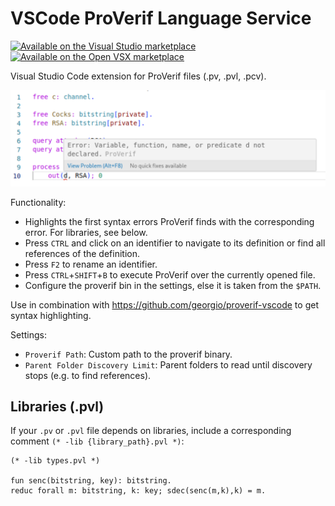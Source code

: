 # VSCode ProVerif Language Service

[![Available on the Visual Studio marketplace][vs-marketplace-shield]][vs-marketplace-link]
[![Available on the Open VSX marketplace][open-vsx-shield]][open-vsx-link]

[vs-marketplace-shield]: https://img.shields.io/visual-studio-marketplace/v/ProVerif.vscode-proverif?label=Visual%20Studio%20Marketplace
[vs-marketplace-link]: https://marketplace.visualstudio.com/items?itemName=ProVerif.vscode-proverif

[open-vsx-shield]: https://img.shields.io/open-vsx/v/ProVerif/vscode-proverif
[open-vsx-link]: https://open-vsx.org/extension/ProVerif/vscode-proverif

Visual Studio Code extension for ProVerif files (.pv, .pvl, .pcv). 

![Screenshot showing how the extension shows errors from ProVerif](./docs/sample.png)

Functionality:
- Highlights the first syntax errors ProVerif finds with the corresponding error. For libraries, see below.
- Press `CTRL` and click on an identifier to navigate to its definition or find all references of the definition.
- Press `F2` to rename an identifier.
- Press `CTRL`+`SHIFT`+`B` to execute ProVerif over the currently opened file.
- Configure the proverif bin in the settings, else it is taken from the `$PATH`.

Use in combination with https://github.com/georgio/proverif-vscode to get syntax highlighting.

Settings:
- `Proverif Path`: Custom path to the proverif binary.
- `Parent Folder Discovery Limit`: Parent folders to read until discovery stops (e.g. to find references).

## Libraries (.pvl)

If your `.pv` or `.pvl` file depends on libraries, include a corresponding comment `(* -lib {library_path}.pvl *)`:

```proverif
(* -lib types.pvl *)

fun senc(bitstring, key): bitstring.
reduc forall m: bitstring, k: key; sdec(senc(m,k),k) = m.
```
